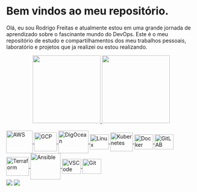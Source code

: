 # Bem vindos ao meu repositório.
Olá, eu sou Rodrigo Freitas e atualmente estou em uma grande jornada de aprendizado sobre o fascinante mundo do DevOps. Este é o meu repositório de estudo e compartilhamentos dos meu trabalhos pessoais, laboratório e projetos que ja realizei ou estou realizando.  

<div align="center">
  <a href="https://github.com/rpfreitas111/">
  <img height="180em" src="https://github-readme-stats.vercel.app/api?username=rpfreitas111&show_icons=true&theme=merko&include_all_commits=true&count_private=true"/>
  <img height="180em" src="https://github-readme-stats.vercel.app/api/top-langs/?username=rpfreitas111&layout=compact&langs_count=7&theme=merko"/>
</div>
  <div style="display: inline_block"><br>
  <img align="center" alt="AWS" height="60" width=70" src="https://cdn.jsdelivr.net/gh/devicons/devicon/icons/amazonwebservices/amazonwebservices-original-wordmark.svg">
  <img align="center" alt="GCP" height="50" width="60" src="https://cdn.jsdelivr.net/gh/devicons/devicon/icons/googlecloud/googlecloud-original.svg">
  <img align="center" alt="DigOcean" height="60" width="80" src="https://cdn.jsdelivr.net/gh/devicons/devicon/icons/digitalocean/digitalocean-original-wordmark.svg">
  <img align="center" alt="Linux" height="40" width="50" src="https://cdn.jsdelivr.net/gh/devicons/devicon/icons/linux/linux-original.svg">
  <img align="center" alt="Kubernetes" height="50" width="60" src="https://cdn.jsdelivr.net/gh/devicons/devicon/icons/kubernetes/kubernetes-plain-wordmark.svg">
  <img align="center" alt="Docker" height="40" width="50" src="https://cdn.jsdelivr.net/gh/devicons/devicon/icons/docker/docker-original-wordmark.svg">
  <img align="center" alt="GitLAB" height="40" width="50" src="https://cdn.jsdelivr.net/gh/devicons/devicon/icons/gitlab/gitlab-original-wordmark.svg">
  <img align="center" alt="Terraform" height="50" width="60" src="https://www.vectorlogo.zone/logos/terraformio/terraformio-ar21.svg">   
  <img align="center" alt="Ansible" height="70" width="80" src="https://www.vectorlogo.zone/logos/ansible/ansible-ar21.svg">                                       
  <img align="center" alt="VSCode" height="40" width="50" src="https://cdn.jsdelivr.net/gh/devicons/devicon/icons/visualstudio/visualstudio-plain.svg">
  <img align="center" alt="Git" height="40" width="50" src="https://cdn.jsdelivr.net/gh/devicons/devicon/icons/git/git-plain-wordmark.svg">                                                                                                                                                   
</div>
                                                                                                                                                      <div> 
 <a href = "mailto:rodrigo.freitas111@gmail.com"><img src="https://img.shields.io/badge/Gmail-D14836?style=for-the-badge&logo=gmail&logoColor=white" target="_blank"></a>
  <a href="https://www.linkedin.com/in/rodrigopfreitas" target="_blank"><img src="https://img.shields.io/badge/-LinkedIn-%230077B5?style=for-the-badge&logo=linkedin&logoColor=white" target="_blank"></a>
    
</div>
